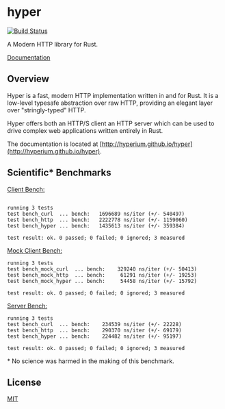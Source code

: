 # hyper

[![Build Status](https://travis-ci.org/hyperium/hyper.svg?branch=master)](https://travis-ci.org/hyperium/hyper)

A Modern HTTP library for Rust.

[Documentation](http://hyperium.github.io/hyper)

## Overview

Hyper is a fast, modern HTTP implementation written in and for Rust. It
is a low-level typesafe abstraction over raw HTTP, providing an elegant
layer over "stringly-typed" HTTP.

Hyper offers both an HTTP/S client an HTTP server which can be used to drive
complex web applications written entirely in Rust.

The documentation is located at [http://hyperium.github.io/hyper](http://hyperium.github.io/hyper).

## Scientific\* Benchmarks

[Client Bench:](./benches/client.rs)

```

running 3 tests
test bench_curl  ... bench:   1696689 ns/iter (+/- 540497)
test bench_http  ... bench:   2222778 ns/iter (+/- 1159060)
test bench_hyper ... bench:   1435613 ns/iter (+/- 359384)

test result: ok. 0 passed; 0 failed; 0 ignored; 3 measured
```

[Mock Client Bench:](./benches/client_mock_tcp.rs)

```
running 3 tests
test bench_mock_curl  ... bench:    329240 ns/iter (+/- 50413)
test bench_mock_http  ... bench:     61291 ns/iter (+/- 19253)
test bench_mock_hyper ... bench:     54458 ns/iter (+/- 15792)

test result: ok. 0 passed; 0 failed; 0 ignored; 3 measured
```


[Server Bench:](./benches/server.rs)

```
running 3 tests
test bench_curl  ... bench:    234539 ns/iter (+/- 22228)
test bench_http  ... bench:    290370 ns/iter (+/- 69179)
test bench_hyper ... bench:    224482 ns/iter (+/- 95197)

test result: ok. 0 passed; 0 failed; 0 ignored; 3 measured
```

\* No science was harmed in the making of this benchmark.


## License

[MIT](./LICENSE)
